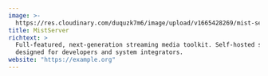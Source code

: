```yaml
---
image: >-
  https://res.cloudinary.com/duquzk7m6/image/upload/v1665428269/mist-server_jdsjlg.svg
title: MistServer
richtext: >
  Full-featured, next-generation streaming media toolkit. Self-hosted solution
  designed for developers and system integrators.
website: "https://example.org"
---
```

